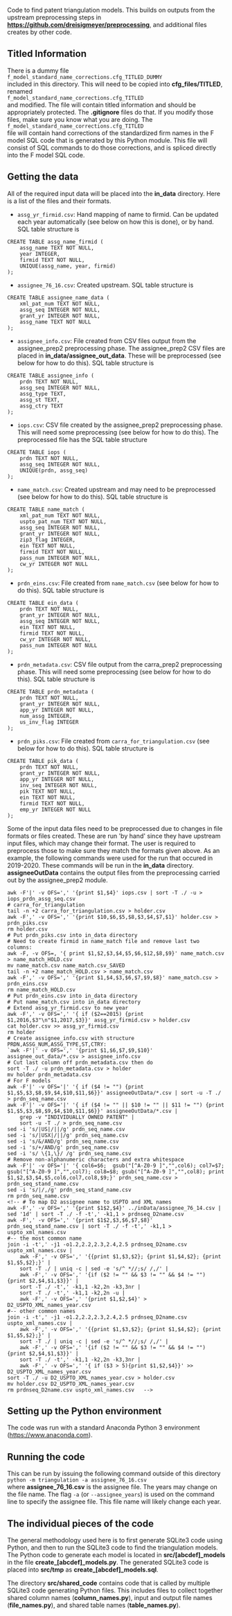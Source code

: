 Code to find patent triangulation models.
This builds on outputs from the upstream preprocessing steps in **https://github.com/dreisigmeyer/preprocessing**, and additional files creates by other code.


## Titled Information
There is a dummy file  
`f_model_standard_name_corrections.cfg_TITLED_DUMMY`  
included in this directory.
This will need to be copied into **cfg_files/TITLED**, renamed  
`f_model_standard_name_corrections.cfg_TITLED`  
and modified.
The file will contain titled information and should be appropriately protected.
The **.gitignore** files do that.
If you modify those files, make sure you know what you are doing.
The  
`f_model_standard_name_corrections.cfg_TITLED`  
file will contain hand corrections of the standardized firm names in the F model SQL code that is generated by this Python module.
This file will consist of SQL commands to do those corrections, and is spliced directly into the F model SQL code.



## Getting the data
All of the required input data will be placed into the **in\_data** directory.
Here is a list of the files and their formats.

- `assg_yr_firmid.csv`: Hand mapping of name to firmid.
Can be updated each year automatically (see below on how this is done), or by hand.
SQL table structure is  
~~~
CREATE TABLE assg_name_firmid (
    assg_name TEXT NOT NULL,
    year INTEGER,
    firmid TEXT NOT NULL,
    UNIQUE(assg_name, year, firmid)
);
~~~
- `assignee_76_16.csv`: Created upstream.
SQL table structure is  
~~~
CREATE TABLE assignee_name_data (
    xml_pat_num TEXT NOT NULL,
    assg_seq INTEGER NOT NULL,
    grant_yr INTEGER NOT NULL,
    assg_name TEXT NOT NULL
);
~~~
- `assignee_info.csv`: File created from CSV files output from the assignee_prep2 preprocessing phase.
The assignee_prep2 CSV files are placed in **in\_data/assignee\_out\_data**.
These will be preprocessed (see below for how to do this).
SQL table structure is  
~~~
CREATE TABLE assignee_info (
    prdn TEXT NOT NULL,
    assg_seq INTEGER NOT NULL,
    assg_type TEXT,
    assg_st TEXT,
    assg_ctry TEXT
);
~~~
- `iops.csv`: CSV file created by the assignee_prep2 preprocessing phase.
This will need some preprocessing (see below for how to do this).
The preprocessed file has the SQL table structure
~~~
CREATE TABLE iops (
    prdn TEXT NOT NULL,
    assg_seq INTEGER NOT NULL,
    UNIQUE(prdn, assg_seq)
);
~~~
- `name_match.csv`: Created upstream and may need to be preprocessed (see below for how to do this).
SQL table structure is  
~~~
CREATE TABLE name_match (
    xml_pat_num TEXT NOT NULL,
    uspto_pat_num TEXT NOT NULL,
    assg_seq INTEGER NOT NULL,
    grant_yr INTEGER NOT NULL,
    zip3_flag INTEGER,
    ein TEXT NOT NULL,
    firmid TEXT NOT NULL,
    pass_num INTEGER NOT NULL,
    cw_yr INTEGER NOT NULL
);
~~~
- `prdn_eins.csv`: File created from `name_match.csv` (see below for how to do this).
SQL table structure is  
~~~
CREATE TABLE ein_data (
    prdn TEXT NOT NULL,
    grant_yr INTEGER NOT NULL,
    assg_seq INTEGER NOT NULL,
    ein TEXT NOT NULL,
    firmid TEXT NOT NULL,
    cw_yr INTEGER NOT NULL,
    pass_num INTEGER NOT NULL
);
~~~
- `prdn_metadata.csv`: CSV file output from the carra_prep2 preprocessing phase.
This will need some preprocessing (see below for how to do this).
SQL table structure is  
~~~
CREATE TABLE prdn_metadata (
    prdn TEXT NOT NULL,
    grant_yr INTEGER NOT NULL,
    app_yr INTEGER NOT NULL,
    num_assg INTEGER,
    us_inv_flag INTEGER
);
~~~
- `prdn_piks.csv`: File created from `carra_for_triangulation.csv` (see below for how to do this).  SQL table structure is  
~~~
CREATE TABLE pik_data (
    prdn TEXT NOT NULL,
    grant_yr INTEGER NOT NULL,
    app_yr INTEGER NOT NULL,
    inv_seq INTEGER NOT NULL,
    pik TEXT NOT NULL,
    ein TEXT NOT NULL,
    firmid TEXT NOT NULL,
    emp_yr INTEGER NOT NULL
);
~~~

Some of the input data files need to be preprocessed due to changes in file formats or files created.
These are run 'by hand' since they have upstream input files, which may change their format.
The user is required to preprocess those to make sure they match the formats given above.
As an example, the following commands were used for the run that occured in 2019-2020.
These commands will be run in the **in_data** directory.
**assigneeOutData** contains the output files from the preprocessing carried out by the assignee_prep2 module.

 
    awk -F'|' -v OFS=',' '{print $1,$4}' iops.csv | sort -T ./ -u > iops_prdn_assg_seq.csv  
    # carra_for_triangulation  
    tail -n +2 carra_for_triangulation.csv > holder.csv  
    awk -F',' -v OFS=',' '{print $10,$6,$5,$8,$3,$4,$7,$1}' holder.csv > prdn_piks.csv
    rm holder.csv  
    # Put prdn_piks.csv into in_data directory  
    # Need to create firmid in name_match file and remove last two columns:  
    awk -F, -v OFS=, '{ print $1,$2,$3,$4,$5,$6,$12,$8,$9}' name_match.csv > name_match_HOLD.csv  
    mv name_match.csv name_match.csv_SAVED  
    tail -n +2 name_match_HOLD.csv > name_match.csv  
    awk -F',' -v OFS=',' '{print $1,$4,$3,$6,$7,$9,$8}' name_match.csv > prdn_eins.csv  
    rm name_match_HOLD.csv  
    # Put prdn_eins.csv into in_data directory  
    # Put name_match.csv into in_data directory  
    # Extend assg_yr_firmid.csv to new year  
    awk -F',' -v OFS=',' '{ if ($2==2015) {print $1,2016,$3"\n"$1,2017,$3}}' assg_yr_firmid.csv > holder.csv  
    cat holder.csv >> assg_yr_firmid.csv  
    rm holder  
    # Create assignee_info.csv with structure PRDN,ASSG_NUM,ASSG_TYPE,ST,CTRY:  
    `awk -F'|' -v OFS=',' '{print $1,$6,$7,$9,$10}' assignee_out_data/*.csv > assignee_info.csv  
    # Cut last column off prdn_metadata.csv then do  
    sort -T ./ -u prdn_metadata.csv > holder  
    mv holder prdn_metadata.csv  
    # For F models
    awk -F'|' -v OFS='|' '{ if ($4 != "") {print $1,$5,$3,$8,$9,$4,$10,$11,$6}}' assigneeOutData/*.csv | sort -u -T ./ > prdn_seq_name.csv  
    awk -F'|' -v OFS='|' '{ if ($4 != "" || $10 != "" || $11 != "") {print $1,$5,$3,$8,$9,$4,$10,$11,$6}}' assigneeOutData/*.csv |  
        grep -v "INDIVIDUALLY OWNED PATENT" |  
        sort -u -T ./ > prdn_seq_name.csv  
    sed -i 's/|US|/||/g' prdn_seq_name.csv  
    sed -i 's/|USX|/||/g' prdn_seq_name.csv  
    sed -i 's/&/AND/g' prdn_seq_name.csv  
    sed -i 's/+/AND/g' prdn_seq_name.csv  
    sed -i 's/ \{1,\}/ /g' prdn_seq_name.csv  
    # Remove non-alphanumeric characters and extra whitespace  
    awk -F'|' -v OFS='|' '{ col6=$6;  gsub("[^A-Z0-9 ]","",col6); col7=$7; gsub("[^A-Z0-9 ]","",col7); col8=$8; gsub("[^A-Z0-9 ]","",col8); print $1,$2,$3,$4,$5,col6,col7,col8,$9;}' prdn_seq_name.csv > prdn_seq_stand_name.csv  
    sed -i 's/|/,/g' prdn_seq_stand_name.csv  
    rm prdn_seq_name.csv  
    <!-- # To map D2 assignee name to USPTO and XML names  
    awk -F',' -v OFS=',' '{print $1$2,$4}' ../inData/assignee_76_14.csv | sed '1d' | sort -T ./ -f -t',' -k1,1 > prdnseq_D2name.csv  
    awk -F',' -v OFS=',' '{print $1$2,$3,$6,$7,$8}' prdn_seq_stand_name.csv | sort -T ./ -f -t',' -k1,1 > uspto_xml_names.csv  
    #-- the most common name  
    join -i -t',' -j1 -o1.2,2.2,2.3,2.4,2.5 prdnseq_D2name.csv uspto_xml_names.csv |  
        awk -F',' -v OFS=',' '{{print $1,$3,$2}; {print $1,$4,$2}; {print $1,$5,$2};}' |  
        sort -T ./ | uniq -c | sed -e 's/^ *//;s/ /,/' |  
        awk -F',' -v OFS=',' '{if ($2 != "" && $3 != "" && $4 != "") {print $2,$4,$1,$3}}' |  
        sort -T ./ -t',' -k1,1 -k2,2n -k3,3nr |  
        sort -T ./ -t',' -k1,1 -k2,2n -u |  
        awk -F',' -v OFS=',' '{print $1,$2,$4}' > D2_USPTO_XML_names_year.csv  
    #-- other common names  
    join -i -t',' -j1 -o1.2,2.2,2.3,2.4,2.5 prdnseq_D2name.csv uspto_xml_names.csv |  
        awk -F',' -v OFS=',' '{{print $1,$3,$2}; {print $1,$4,$2}; {print $1,$5,$2};}' |  
        sort -T ./ | uniq -c | sed -e 's/^ *//;s/ /,/' |  
        awk -F',' -v OFS=',' '{if ($2 != "" && $3 != "" && $4 != "") {print $2,$4,$1,$3}}' |  
        sort -T ./ -t',' -k1,1 -k2,2n -k3,3nr |  
        awk -F',' -v OFS=',' '{ if ($3 > 5){print $1,$2,$4}}' >> D2_USPTO_XML_names_year.csv  
    sort -T ./ -u D2_USPTO_XML_names_year.csv > holder.csv  
    mv holder.csv D2_USPTO_XML_names_year.csv  
    rm prdnseq_D2name.csv uspto_xml_names.csv   -->


## Setting up the Python environment
The code was run with a standard Anaconda Python 3 environment (https://www.anaconda.com).


## Running the code
This can be run by issuing the following command outside of this directory  
`python -m triangulation -a assignee_76_16.csv`  
where **assignee_76_16.csv** is the assignee file.
The years may change on the file name.
The flag `-a` (or `--assignee_years`) is used on the command line to specify the assignee file.
This file name will likely change each year.


## The individual pieces of the code
The general methodology used here is to first generate SQLite3 code using Python, and then to run the SQLite3 code to find the triangulation models.
The Python code to generate each model is located in **src/[abcdef]_models** in the file **create\_[abcdef]\_models.py**.
The generated SQLite3 code is placed into **src/tmp** as **create\_[abcdef]\_models.sql**.


The directory **src/shared\_code** contains code that is called by multiple SQLite3 code generating Python files.
This includes files to collect together shared column names (**column\_names.py**), input and output file names (**file\_names.py**), and shared table names (**table\_names.py**).